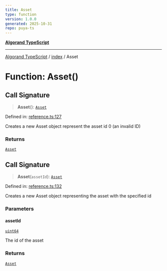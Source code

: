 ```yaml
---
title: Asset
type: function
version: 1.0.0
generated: 2025-10-31
repo: puya-ts
---
```

[**Algorand TypeScript**](../../README.md)

***

[Algorand TypeScript](../../modules.md) / [index](../README.md) / Asset

# Function: Asset()

## Call Signature

> **Asset**(): [`Asset`](../type-aliases/Asset.md)

Defined in: [reference.ts:127](https://github.com/algorandfoundation/puya-ts/blob/main/packages/algo-ts/src/reference.ts#L127)

Creates a new Asset object represent the asset id 0 (an invalid ID)

### Returns

[`Asset`](../type-aliases/Asset.md)

## Call Signature

> **Asset**(`assetId`): [`Asset`](../type-aliases/Asset.md)

Defined in: [reference.ts:132](https://github.com/algorandfoundation/puya-ts/blob/main/packages/algo-ts/src/reference.ts#L132)

Creates a new Asset object representing the asset with the specified id

### Parameters

#### assetId

[`uint64`](../type-aliases/uint64.md)

The id of the asset

### Returns

[`Asset`](../type-aliases/Asset.md)
